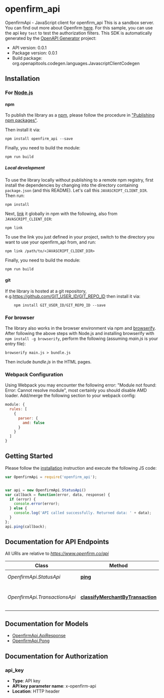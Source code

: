 # openfirm_api

OpenfirmApi - JavaScript client for openfirm_api
This is a sandbox server.  You can find out more about Openfirm [here](/docs).  For this sample, you can use the api key `test` to test the authorization filters.
This SDK is automatically generated by the [OpenAPI Generator](https://openapi-generator.tech) project:

- API version: 0.0.1
- Package version: 0.0.1
- Build package: org.openapitools.codegen.languages.JavascriptClientCodegen

## Installation

### For [Node.js](https://nodejs.org/)

#### npm

To publish the library as a [npm](https://www.npmjs.com/), please follow the procedure in ["Publishing npm packages"](https://docs.npmjs.com/getting-started/publishing-npm-packages).

Then install it via:

```shell
npm install openfirm_api --save
```

Finally, you need to build the module:

```shell
npm run build
```

##### Local development

To use the library locally without publishing to a remote npm registry, first install the dependencies by changing into the directory containing `package.json` (and this README). Let's call this `JAVASCRIPT_CLIENT_DIR`. Then run:

```shell
npm install
```

Next, [link](https://docs.npmjs.com/cli/link) it globally in npm with the following, also from `JAVASCRIPT_CLIENT_DIR`:

```shell
npm link
```

To use the link you just defined in your project, switch to the directory you want to use your openfirm_api from, and run:

```shell
npm link /path/to/<JAVASCRIPT_CLIENT_DIR>
```

Finally, you need to build the module:

```shell
npm run build
```

#### git

If the library is hosted at a git repository, e.g.https://github.com/GIT_USER_ID/GIT_REPO_ID
then install it via:

```shell
    npm install GIT_USER_ID/GIT_REPO_ID --save
```

### For browser

The library also works in the browser environment via npm and [browserify](http://browserify.org/). After following
the above steps with Node.js and installing browserify with `npm install -g browserify`,
perform the following (assuming *main.js* is your entry file):

```shell
browserify main.js > bundle.js
```

Then include *bundle.js* in the HTML pages.

### Webpack Configuration

Using Webpack you may encounter the following error: "Module not found: Error:
Cannot resolve module", most certainly you should disable AMD loader. Add/merge
the following section to your webpack config:

```javascript
module: {
  rules: [
    {
      parser: {
        amd: false
      }
    }
  ]
}
```

## Getting Started

Please follow the [installation](#installation) instruction and execute the following JS code:

```javascript
var OpenfirmApi = require('openfirm_api');


var api = new OpenfirmApi.StatusApi()
var callback = function(error, data, response) {
  if (error) {
    console.error(error);
  } else {
    console.log('API called successfully. Returned data: ' + data);
  }
};
api.ping(callback);

```

## Documentation for API Endpoints

All URIs are relative to *https://www.openfirm.co/api*

Class | Method | HTTP request | Description
------------ | ------------- | ------------- | -------------
*OpenfirmApi.StatusApi* | [**ping**](docs/StatusApi.md#ping) | **GET** /ping | Service Status
*OpenfirmApi.TransactionsApi* | [**classifyMerchantByTransaction**](docs/TransactionsApi.md#classifyMerchantByTransaction) | **GET** /v1/transactions/classify | Classify Transaction by Merchant


## Documentation for Models

 - [OpenfirmApi.ApiResponse](docs/ApiResponse.md)
 - [OpenfirmApi.Pong](docs/Pong.md)


## Documentation for Authorization



### api_key


- **Type**: API key
- **API key parameter name**: x-openfirm-api
- **Location**: HTTP header

